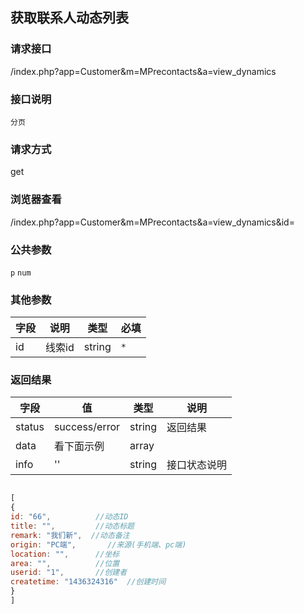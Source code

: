 ## 获取联系人动态列表
### **请求接口**
/index.php?app=Customer&m=MPrecontacts&a=view_dynamics

### **接口说明**
`分页`

### **请求方式**
get

### **浏览器查看**
/index.php?app=Customer&m=MPrecontacts&a=view_dynamics&id=

### **公共参数** 
`p` `num`

### **其他参数**
|字段       |说明            |类型    |必填           |
| --------- |--------      |--------|--------       |
|id     |线索id | string | `*`         |


### **返回结果**
|字段       |值             |类型    |说明           |
| --------- |--------      |--------|--------       |
|status     |success/error |string |返回结果         |
|data       |看下面示例 | array ||
|info       | '' | string | 接口状态说明  |

``` javascript

[
{
id: "66",          //动态ID
title: "",         //动态标题
remark: "我们新",  //动态备注 
origin: "PC端",       //来源(手机端、pc端)
location: "",      //坐标
area: "",          //位置      
userid: "1",       //创建者
createtime: "1436324316"  //创建时间
}
]